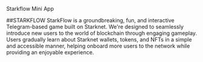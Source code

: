 Starkflow Mini App

##STARKFLOW
StarkFlow is a groundbreaking, fun, and interactive Telegram-based game built on Starknet. We're designed to seamlessly introduce new users to the world of blockchain through engaging gameplay. Users gradually learn about Starknet wallets, tokens, and NFTs in a simple and accessible manner, helping onboard more users to the network while providing an enjoyable experience.
